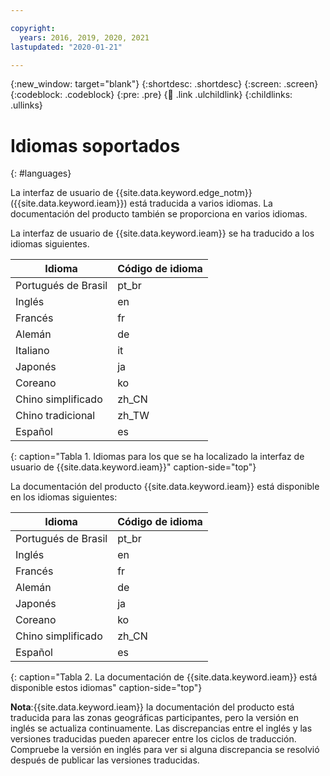```yaml
---

copyright:
  years: 2016, 2019, 2020, 2021
lastupdated: "2020-01-21"

---
```


{:new_window: target="blank"}
{:shortdesc: .shortdesc}
{:screen: .screen}
{:codeblock: .codeblock}
{:pre: .pre}
{:child: .link .ulchildlink}
{:childlinks: .ullinks}

# Idiomas soportados
{: #languages}

La interfaz de usuario de {{site.data.keyword.edge_notm}} ({{site.data.keyword.ieam}}) está traducida a varios idiomas. La documentación del producto también se proporciona en varios idiomas.

La interfaz de usuario de {{site.data.keyword.ieam}} se ha traducido a los idiomas siguientes.

|Idioma| Código de idioma|
|--------|-----------|
|Portugués de Brasil|pt_br|
|Inglés|en|
|Francés|fr|
|Alemán|de|
|Italiano|it|
|Japonés|ja|
|Coreano|ko|
|Chino simplificado|zh_CN|
|Chino tradicional|zh_TW|
|Español|es|
{: caption="Tabla 1. Idiomas para los que se ha localizado la interfaz de usuario de {{site.data.keyword.ieam}}" caption-side="top"}

La documentación del producto {{site.data.keyword.ieam}} está disponible en los idiomas siguientes:

|Idioma| Código de idioma|
|--------|-----------|
|Portugués de Brasil|pt_br|
|Inglés|en|
|Francés|fr|
|Alemán|de|
|Japonés|ja|
|Coreano|ko|
|Chino simplificado|zh_CN|
|Español|es|
{: caption="Tabla 2. La documentación de {{site.data.keyword.ieam}} está disponible estos idiomas" caption-side="top"}

**Nota**:{{site.data.keyword.ieam}} la documentación del producto está traducida para las zonas geográficas participantes, pero la versión en inglés se actualiza continuamente. Las discrepancias entre el inglés y las versiones traducidas pueden aparecer entre los ciclos de traducción. Compruebe la versión en inglés para ver si alguna discrepancia se resolvió después de publicar las versiones traducidas.
